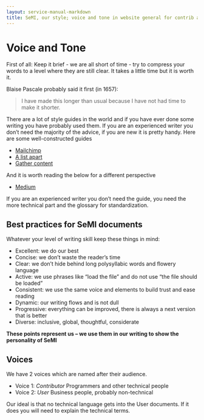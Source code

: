 ```yaml
---
layout: service-manual-markdown
title: SeMI, our style; voice and tone in website general for contrib and user
---
```


# Voice and Tone

First of all: Keep it brief - we are all short of time - try to compress your words to a level where they are still clear. It takes a little time but it is worth it. 

Blaise Pascale probably said it first (in 1657):
> I have made this longer than usual because I have not had time to make it shorter.  

There are a lot of style guides in the world and if you have ever done some writing you have probably used them. If you are an experienced writer you don’t need the majority of the advice, if you are new it is pretty handy.
Here are some well-constructed guides

* [Mailchimp](https://styleguide.mailchimp.com/voice-and-tone/)
*	[A list apart](https://alistapart.com/about/style-guide)
*	[Gather content](https://gathercontent.com/blog/voice-tone-style-whys-wheres-hows)

And it is worth reading the below for a different perspective
*	[Medium](https://medium.com/@JJFoxBox/you-dont-need-a-voice-tone-style-guide-53e9a11f3d36)

If you are an experienced writer you don’t need the guide, you need the more technical part and the glossary for standardization. 

## Best practices for SeMI documents

Whatever your level of writing skill keep these things in mind:
*	Excellent: we do our best
*	Concise: we don’t waste the reader’s time
*	Clear: we don’t hide behind long polysyllabic words and flowery language
*	Active: we use phrases like “load the file” and do not use “the file should be loaded”
*	Consistent: we use the same voice and elements to build trust and ease reading
*	Dynamic: our writing flows and is not dull
*	Progressive: everything can be improved, there is always a next version that is better
*	Diverse: inclusive, global, thoughtful, considerate

**These points represent us – we use them  in our writing to show the personality of SeMI**


## Voices
We have 2 voices which are named after their audience.
- Voice 1: _Contributor_ Programmers and other technical people
- Voice 2: _User_ Business people, probably non-technical

Our ideal is that no technical language gets into the User documents. If it does you will need to explain the technical terms.
